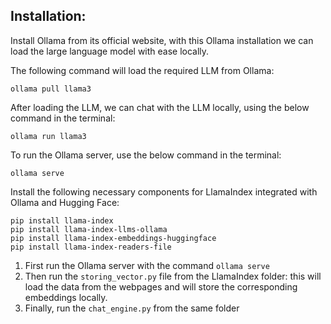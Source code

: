 ## Installation:

Install Ollama from its official website, with this Ollama installation we can load the large language model with ease locally.

The following command will load the required LLM from Ollama:

```
ollama pull llama3
```

After loading the LLM, we can chat with the LLM locally, using the below command in the terminal:

```
ollama run llama3
```

To run the Ollama server, use the below command in the terminal:

```
ollama serve
```

Install the following necessary components for LlamaIndex integrated with Ollama and Hugging Face:

```
pip install llama-index
pip install llama-index-llms-ollama
pip install llama-index-embeddings-huggingface
pip install llama-index-readers-file
```

1. First run the Ollama server with the command `ollama serve`
2. Then run the `storing_vector.py` file from the LlamaIndex folder: this will load the data from the webpages and will store the corresponding embeddings locally.
3. Finally, run the `chat_engine.py` from the same folder
